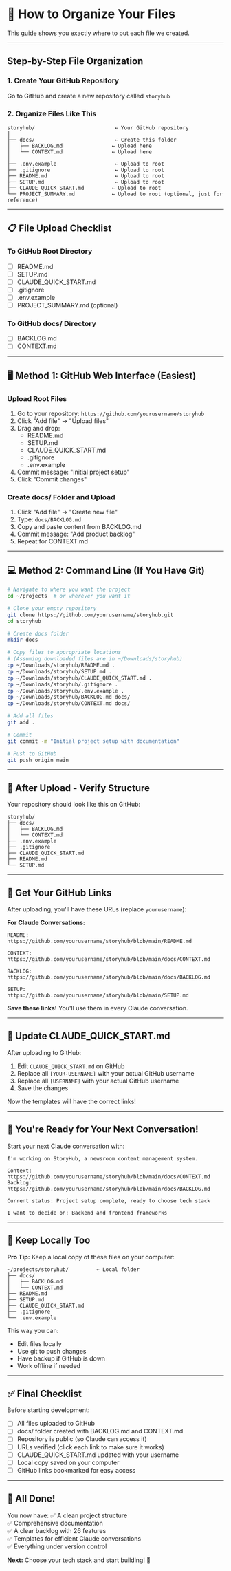 # 📁 How to Organize Your Files

This guide shows you exactly where to put each file we created.

---

## Step-by-Step File Organization

### 1. Create Your GitHub Repository

Go to GitHub and create a new repository called `storyhub`

### 2. Organize Files Like This

```
storyhub/                          ← Your GitHub repository
│
├── docs/                          ← Create this folder
│   ├── BACKLOG.md                ← Upload here
│   └── CONTEXT.md                ← Upload here
│
├── .env.example                   ← Upload to root
├── .gitignore                     ← Upload to root
├── README.md                      ← Upload to root
├── SETUP.md                       ← Upload to root
├── CLAUDE_QUICK_START.md         ← Upload to root
└── PROJECT_SUMMARY.md            ← Upload to root (optional, just for reference)
```

---

## 📋 File Upload Checklist

### To GitHub Root Directory
- [ ] README.md
- [ ] SETUP.md  
- [ ] CLAUDE_QUICK_START.md
- [ ] .gitignore
- [ ] .env.example
- [ ] PROJECT_SUMMARY.md (optional)

### To GitHub docs/ Directory
- [ ] BACKLOG.md
- [ ] CONTEXT.md

---

## 🖥️ Method 1: GitHub Web Interface (Easiest)

### Upload Root Files

1. Go to your repository: `https://github.com/yourusername/storyhub`
2. Click "Add file" → "Upload files"
3. Drag and drop:
   - README.md
   - SETUP.md
   - CLAUDE_QUICK_START.md
   - .gitignore
   - .env.example
4. Commit message: "Initial project setup"
5. Click "Commit changes"

### Create docs/ Folder and Upload

1. Click "Add file" → "Create new file"
2. Type: `docs/BACKLOG.md`
3. Copy and paste content from BACKLOG.md
4. Commit message: "Add product backlog"
5. Repeat for CONTEXT.md

---

## 💻 Method 2: Command Line (If You Have Git)

```bash
# Navigate to where you want the project
cd ~/projects  # or wherever you want it

# Clone your empty repository
git clone https://github.com/yourusername/storyhub.git
cd storyhub

# Create docs folder
mkdir docs

# Copy files to appropriate locations
# (Assuming downloaded files are in ~/Downloads/storyhub)
cp ~/Downloads/storyhub/README.md .
cp ~/Downloads/storyhub/SETUP.md .
cp ~/Downloads/storyhub/CLAUDE_QUICK_START.md .
cp ~/Downloads/storyhub/.gitignore .
cp ~/Downloads/storyhub/.env.example .
cp ~/Downloads/storyhub/BACKLOG.md docs/
cp ~/Downloads/storyhub/CONTEXT.md docs/

# Add all files
git add .

# Commit
git commit -m "Initial project setup with documentation"

# Push to GitHub
git push origin main
```

---

## 🎯 After Upload - Verify Structure

Your repository should look like this on GitHub:

```
storyhub/
├── docs/
│   ├── BACKLOG.md
│   └── CONTEXT.md
├── .env.example
├── .gitignore
├── CLAUDE_QUICK_START.md
├── README.md
└── SETUP.md
```

---

## 🔗 Get Your GitHub Links

After uploading, you'll have these URLs (replace `yourusername`):

**For Claude Conversations:**
```
README: 
https://github.com/yourusername/storyhub/blob/main/README.md

CONTEXT: 
https://github.com/yourusername/storyhub/blob/main/docs/CONTEXT.md

BACKLOG: 
https://github.com/yourusername/storyhub/blob/main/docs/BACKLOG.md

SETUP:
https://github.com/yourusername/storyhub/blob/main/SETUP.md
```

**Save these links!** You'll use them in every Claude conversation.

---

## 📝 Update CLAUDE_QUICK_START.md

After uploading to GitHub:

1. Edit `CLAUDE_QUICK_START.md` on GitHub
2. Replace all `[YOUR-USERNAME]` with your actual GitHub username
3. Replace all `[USERNAME]` with your actual GitHub username
4. Save the changes

Now the templates will have the correct links!

---

## 🚀 You're Ready for Your Next Conversation!

Start your next Claude conversation with:

```
I'm working on StoryHub, a newsroom content management system.

Context: https://github.com/yourusername/storyhub/blob/main/docs/CONTEXT.md
Backlog: https://github.com/yourusername/storyhub/blob/main/docs/BACKLOG.md

Current status: Project setup complete, ready to choose tech stack

I want to decide on: Backend and frontend frameworks
```

---

## 💾 Keep Locally Too

**Pro Tip:** Keep a local copy of these files on your computer:

```
~/projects/storyhub/         ← Local folder
├── docs/
│   ├── BACKLOG.md
│   └── CONTEXT.md
├── README.md
├── SETUP.md
├── CLAUDE_QUICK_START.md
├── .gitignore
└── .env.example
```

This way you can:
- Edit files locally
- Use git to push changes
- Have backup if GitHub is down
- Work offline if needed

---

## ✅ Final Checklist

Before starting development:

- [ ] All files uploaded to GitHub
- [ ] docs/ folder created with BACKLOG.md and CONTEXT.md
- [ ] Repository is public (so Claude can access it)
- [ ] URLs verified (click each link to make sure it works)
- [ ] CLAUDE_QUICK_START.md updated with your username
- [ ] Local copy saved on your computer
- [ ] GitHub links bookmarked for easy access

---

## 🎊 All Done!

You now have:
✅ A clean project structure  
✅ Comprehensive documentation  
✅ A clear backlog with 26 features  
✅ Templates for efficient Claude conversations  
✅ Everything under version control  

**Next:** Choose your tech stack and start building! 🚀
